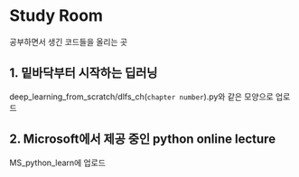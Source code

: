 # Study Room
공부하면서 생긴 코드들을 올리는 곳

## 1. 밑바닥부터 시작하는 딥러닝
deep_learning_from_scratch/dlfs_ch(`chapter number`).py와 같은 모양으로 업로드

## 2. Microsoft에서 제공 중인 python online lecture
MS_python_learn에 업로드
